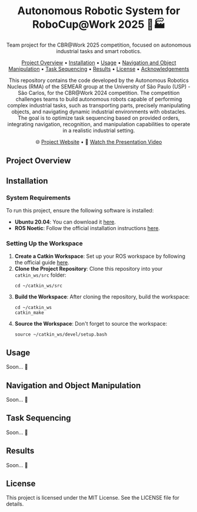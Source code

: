 <h1 align="center">Autonomous Robotic System for RoboCup@Work 2025 🤖🏭</h1>
<p align="center"> Team project for the CBR@Work 2025 competition, focused on autonomous industrial tasks and smart robotics. </p>

<p align="center">
  <a href="#project-overview">Project Overview</a> • 
  <a href="#installation">Installation</a> • 
  <a href="#usage">Usage</a> • 
  <a href="#navigation-and-object-manipulation">Navigation and Object Manipulation</a> • 
  <a href="#task-sequencing">Task Sequencing</a> •
  <a href="#results">Results</a> •
  <a href="#license">License</a> •
  <a href="#acknowledgements">Acknowledgements</a>
</p>

<p align="center">
This repository contains the code developed by the Autonomous Robotics Nucleus (RMA) of the SEMEAR group at the University of São Paulo (USP) - São Carlos, for the CBR@Work 2024 competition. The competition challenges teams to build autonomous robots capable of performing complex industrial tasks, such as transporting parts, precisely manipulating objects, and navigating dynamic industrial environments with obstacles. The goal is to optimize task sequencing based on provided orders, integrating navigation, recognition, and manipulation capabilities to operate in a realistic industrial setting.
</p>

<p align="center">
  🌐 <a href="https://atenateam.squarespace.com/" target="_blank">Project Website</a> • 
  🎥 <a href="https://www.youtube.com/watch?v=U3LXDnhjJSY" target="_blank">Watch the Presentation Video</a>
</p>

## <div id="project-overview"></div>Project Overview

## <div id="installation"></div>Installation

<h3>System Requirements</h3>
<p>To run this project, ensure the following software is installed:</p>
<ul>
  <li><strong>Ubuntu 20.04</strong>: You can download it <a href="https://ubuntu.com/download">here</a>.</li>
  <li><strong>ROS Noetic</strong>: Follow the official installation instructions <a href="http://wiki.ros.org/noetic/Installation/Ubuntu">here</a>.</li>
</ul>

<h3>Setting Up the Workspace</h3>

<ol>
  <li>
    <strong>Create a Catkin Workspace</strong>: Set up your ROS workspace by following the official guide 
    <a href="http://wiki.ros.org/catkin/Tutorials/create_a_workspace">here</a>.
  </li>
  <li>
    <strong>Clone the Project Repository</strong>: Clone this repository into your <code>catkin_ws/src</code> folder:
    <pre><code>cd ~/catkin_ws/src</code></pre>
  </li>
  <li>
    <strong>Build the Workspace</strong>: After cloning the repository, build the workspace:
    <pre><code>cd ~/catkin_ws
catkin_make</code></pre>
  </li>
  <li>
    <strong>Source the Workspace</strong>: Don't forget to source the workspace:
    <pre><code>source ~/catkin_ws/devel/setup.bash</code></pre>
  </li>
</ol>

## <div id="usage"></div>Usage
Soon... 👀

## <div id="navigation-and-object-manipulation"></div>Navigation and Object Manipulation
Soon... 👀

## <div id="task-sequencing"></div>Task Sequencing
Soon... 👀

## <div id="Results"></div>Results
Soon... 👀

## <div id="license"></div>License
This project is licensed under the MIT License. See the LICENSE file for details.
